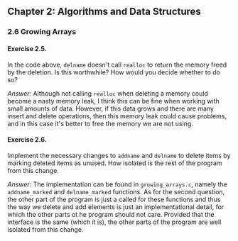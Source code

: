 ## Chapter 2: Algorithms and Data Structures

### 2.6 Growing Arrays

#### Exercise 2.5.
In the code above, `delname` doesn't call `realloc` to return the memory freed by the deletion.
Is this worthwhile? How would you decide whether to do so?

*Answer:* Although not calling `realloc` when deleting a memory could become a nasty memory leak, 
I think this can be fine when working with small amounts of data. However, if this data grows and there are many
insert and delete operations, then this memory leak could cause problems, and in this case it's better to
free the memory we are not using.

#### Exercise 2.6.
Implement the necessary changes to `addname` and `delname` to delete items by marking deleted items as unused. How isolated is the rest of the program from this change.

*Answer:* The implementation can be found in `growing_arrays.c`, namely the `addname_marked` and `delname_marked` functions.
As for the second question, the other part of the program is just a called for these functions and thus the way we delete and add elements is just an implementational detail, for which the other parts ot he program should not care.
Provided that the interface is the same (which it is), the other parts of the program are well isolated from this change.